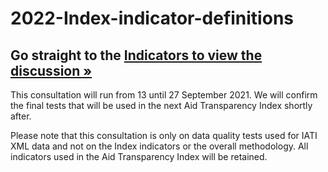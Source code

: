 # 2022-Index-indicator-definitions

## Go straight to the [Indicators to view the discussion &raquo;](https://github.com/pwyf/2022-Index-indicator-definitions/issues)

This consultation will run from 13 until 27 September 2021. We will confirm the final tests that will be used in the next Aid Transparency Index shortly after.

Please note that this consultation is only on data quality tests used for IATI XML data and not on the Index indicators or the overall methodology. 
All indicators used in the Aid Transparency Index will be retained.
